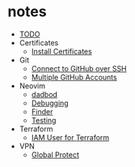 # notes

- [TODO](todo.md)
- Certificates
  - [Install Certificates](/certificates/install-certificate.md)
- Git
  - [Connect to GitHub over SSH](git/connect-to-github-over-ssh.md)
  - [Multiple GitHub Accounts](git/multiple-github-accounts.md)
- Neovim
  - [dadbod](neovim/dadbod.md)
  - [Debugging](neovim/debugging.md)
  - [Finder](neovim/finder.md)
  - [Testing](neovim/testing.md)
- Terraform
  - [IAM User for Terraform](terraform/iam-user-for-terraform.md)
- VPN
  - [Global Protect](vpn/global-protect.md)
